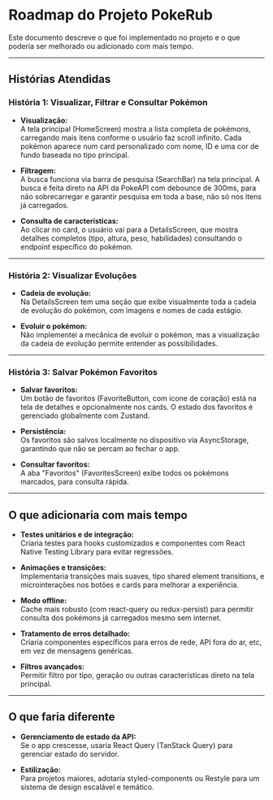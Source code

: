 # Roadmap do Projeto PokeRub

Este documento descreve o que foi implementado no projeto e o que poderia ser melhorado ou adicionado com mais tempo.

---

## Histórias Atendidas

### História 1: Visualizar, Filtrar e Consultar Pokémon

- **Visualização:**  
  A tela principal (HomeScreen) mostra a lista completa de pokémons, carregando mais itens conforme o usuário faz scroll infinito. Cada pokémon aparece num card personalizado com nome, ID e uma cor de fundo baseada no tipo principal.

- **Filtragem:**  
  A busca funciona via barra de pesquisa (SearchBar) na tela principal. A busca é feita direto na API da PokeAPI com debounce de 300ms, para não sobrecarregar e garantir pesquisa em toda a base, não só nos itens já carregados.

- **Consulta de características:**  
  Ao clicar no card, o usuário vai para a DetailsScreen, que mostra detalhes completos (tipo, altura, peso, habilidades) consultando o endpoint específico do pokémon.

---

### História 2: Visualizar Evoluções

- **Cadeia de evolução:**  
  Na DetailsScreen tem uma seção que exibe visualmente toda a cadeia de evolução do pokémon, com imagens e nomes de cada estágio.

- **Evoluir o pokémon:**  
  Não implementei a mecânica de evoluir o pokémon, mas a visualização da cadeia de evolução permite entender as possibilidades.

---

### História 3: Salvar Pokémon Favoritos

- **Salvar favoritos:**  
  Um botão de favoritos (FavoriteButton, com icone de coração) está na tela de detalhes e opcionalmente nos cards. O estado dos favoritos é gerenciado globalmente com Zustand.

- **Persistência:**  
  Os favoritos são salvos localmente no dispositivo via AsyncStorage, garantindo que não se percam ao fechar o app.

- **Consultar favoritos:**  
  A aba "Favoritos" (FavoritesScreen) exibe todos os pokémons marcados, para consulta rápida.

---

## O que adicionaria com mais tempo

- **Testes unitários e de integração:**  
  Criaria testes para hooks customizados  e componentes  com React Native Testing Library para evitar regressões.

- **Animações e transições:**  
  Implementaria transições mais suaves, tipo shared element transitions, e microinterações nos botões e cards para melhorar a experiência.

- **Modo offline:**  
  Cache mais robusto (com react-query ou redux-persist) para permitir consulta dos pokémons já carregados mesmo sem internet.

- **Tratamento de erros detalhado:**  
  Criaria componentes específicos para erros de rede, API fora do ar, etc, em vez de mensagens genéricas.

- **Filtros avançados:**  
  Permitir filtro por tipo, geração ou outras características direto na tela principal.

---

## O que faria diferente

- **Gerenciamento de estado da API:**  
  Se o app crescesse, usaria React Query (TanStack Query) para gerenciar estado do servidor.

- **Estilização:**  
  Para projetos maiores, adotaria styled-components ou Restyle para um sistema de design escalável e temático.
